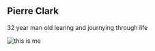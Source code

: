 ## Pierre Clark 

32 year man old learing and journying through life

![this is me](https://scontent-ort2-1.xx.fbcdn.net/v/t1.0-0/p206x206/383101_568131997512_1880921844_n.jpg?_nc_cat=0&oh=7b51d4c10f7827a00584186f200c8840&oe=5C04C0F0)


